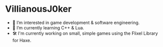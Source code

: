 # VillianousJ0ker

- 👀 I’m interested in game development & software engineering.
- 🌱 I’m currently learning C++ & Lua.
- 🛠️ I'm currently working on small, simple games using the Flixel Library for Haxe.

<!---
VillianousJ0ker/VillianousJ0ker is a ✨ special ✨ repository because its `README.md` (this file) appears on your GitHub profile.
You can click the Preview link to take a look at your changes.
--->
